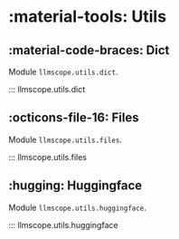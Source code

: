 # :material-tools: Utils

## :material-code-braces: Dict

Module `llmscope.utils.dict`.

::: llmscope.utils.dict

## :octicons-file-16: Files

Module `llmscope.utils.files`.

::: llmscope.utils.files

## :hugging: Huggingface

Module `llmscope.utils.huggingface`.

::: llmscope.utils.huggingface